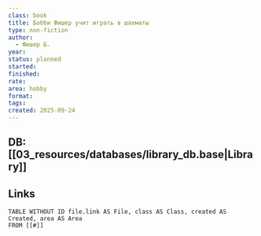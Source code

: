 ```yaml
---
class: book
title: Бобби Фишер учит играть в шахматы
type: non-fiction
author:
  - Фишер Б.
year:
status: planned
started:
finished:
rate:
area: hobby
format:
tags:
created: 2025-09-24
---
```

## DB: [[03_resources/databases/library_db.base|Library]]

## Links

```dataview
TABLE WITHOUT ID file.link AS File, class AS Class, created AS Created, area AS Area
FROM [[#]]
````